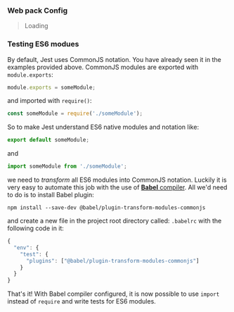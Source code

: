 ### Web pack Config
> Loading
### Testing ES6 modues

By default, Jest uses CommonJS notation. You have already seen it in the examples provided above. CommonJS modules are exported with `module.exports`: 
```javascript  
module.exports = someModule;
```
and imported with `require()`:
```javascript  
const someModule = require('./someModule');
```
So to make Jest understand ES6 native modules and notation like:
```javascript  
export default someModule;
```
and
```javascript  
import someModule from './someModule';
```
we need to *transform* all ES6 modules into CommonJS notation. Luckily it is very easy to automate this job with the use of [**Babel** compiler](https://babeljs.io/). 
All we'd need to do is to install Babel plugin:

```npm install --save-dev @babel/plugin-transform-modules-commonjs```

and create a new file in the project root directory called: `.babelrc` with the following code in it:

```javascript
{
  "env": {
    "test": {
      "plugins": ["@babel/plugin-transform-modules-commonjs"]
    }
  }
}
```

That's it! With Babel compiler configured, it is now possible to use `import` instead of `require` and write tests for ES6 modules.
